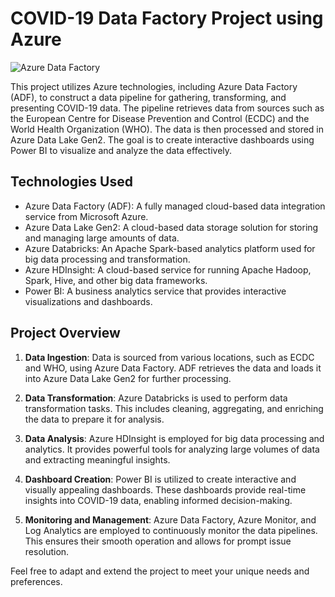 # COVID-19 Data Factory Project using Azure

![Azure Data Factory](https://example.com/azure-data-factory.png)

This project utilizes Azure technologies, including Azure Data Factory (ADF), to construct a data pipeline for gathering, transforming, and presenting COVID-19 data. The pipeline retrieves data from sources such as the European Centre for Disease Prevention and Control (ECDC) and the World Health Organization (WHO). The data is then processed and stored in Azure Data Lake Gen2. The goal is to create interactive dashboards using Power BI to visualize and analyze the data effectively.

## Technologies Used

- Azure Data Factory (ADF): A fully managed cloud-based data integration service from Microsoft Azure.
- Azure Data Lake Gen2: A cloud-based data storage solution for storing and managing large amounts of data.
- Azure Databricks: An Apache Spark-based analytics platform used for big data processing and transformation.
- Azure HDInsight: A cloud-based service for running Apache Hadoop, Spark, Hive, and other big data frameworks.
- Power BI: A business analytics service that provides interactive visualizations and dashboards.

## Project Overview

1. **Data Ingestion**: Data is sourced from various locations, such as ECDC and WHO, using Azure Data Factory. ADF retrieves the data and loads it into Azure Data Lake Gen2 for further processing.

2. **Data Transformation**: Azure Databricks is used to perform data transformation tasks. This includes cleaning, aggregating, and enriching the data to prepare it for analysis.

3. **Data Analysis**: Azure HDInsight is employed for big data processing and analytics. It provides powerful tools for analyzing large volumes of data and extracting meaningful insights.

4. **Dashboard Creation**: Power BI is utilized to create interactive and visually appealing dashboards. These dashboards provide real-time insights into COVID-19 data, enabling informed decision-making.

5. **Monitoring and Management**: Azure Data Factory, Azure Monitor, and Log Analytics are employed to continuously monitor the data pipelines. This ensures their smooth operation and allows for prompt issue resolution.

Feel free to adapt and extend the project to meet your unique needs and preferences.


